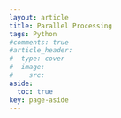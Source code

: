 ```yaml
---
layout: article
title: Parallel Processing
tags: Python
#comments: true
#article_header:
#  type: cover
#  image:
#    src:
aside:
  toc: true
key: page-aside
---
```

